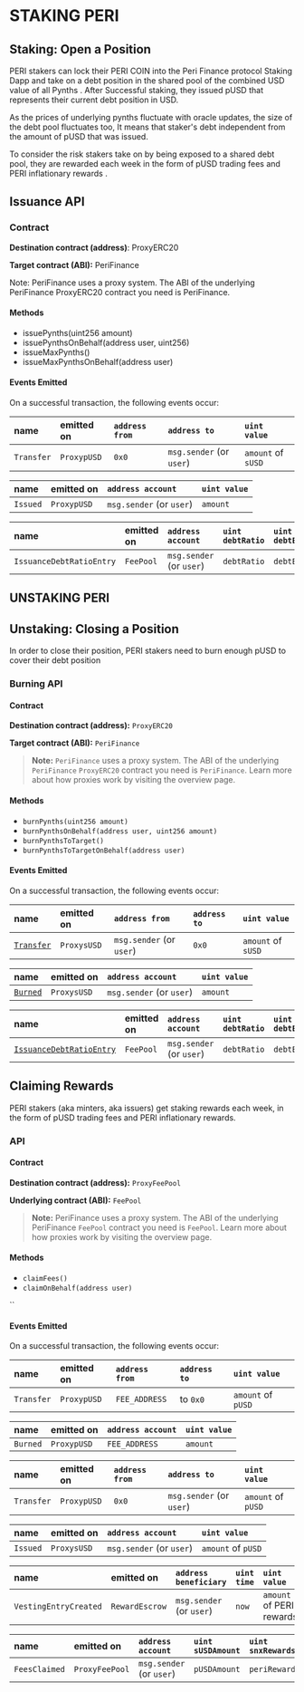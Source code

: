 # STAKING PERI

## Staking: Open a Position <a id="staking-open-a-position"></a>

PERI  stakers can lock their PERI COIN into the Peri Finance protocol Staking Dapp and take on a debt position in the shared pool of the combined USD value of all Pynths . After Successful staking, they  issued pUSD that represents their current debt position in USD. 

As the prices of underlying pynths fluctuate with oracle updates, the size of the debt pool fluctuates too, It means that staker's debt independent from the amount of pUSD that was issued.

To consider the risk stakers take on by being exposed to a shared debt pool, they are rewarded each week in the form of pUSD trading fees and PERI inflationary rewards .

## Issuance API

### Contract 

**Destination contract \(address\)**: ProxyERC20

**Target contract \(ABI\):** PeriFinance

Note: PeriFinance uses a proxy system. The ABI of the underlying PeriFinance ProxyERC20 contract you need is PeriFinance.

#### Methods

* issuePynths\(uint256 amount\) 
* issuePynthsOnBehalf\(address user, uint256\) 
* issueMaxPynths\(\)
* issueMaxPynthsOnBehalf\(address user\)

#### Events Emitted

On a successful transaction, the following events occur:

| name | emitted on | `address from` | `address to` | `uint value` |
| :--- | :--- | :--- | :--- | :--- |
| `Transfer` | `ProxypUSD` | `0x0` | `msg.sender` \(or `user`\) | `amount` of `sUSD` |

| name | emitted on | `address account` | `uint value` |
| :--- | :--- | :--- | :--- |
| `Issued` | `ProxypUSD` | `msg.sender` \(or `user`\) | `amount` |

| name | emitted on | `address account` | `uint debtRatio` | `uint debtEntryIndex` | `uint feePeriodStartingDebtIndex` |
| :--- | :--- | :--- | :--- | :--- | :--- |
| `IssuanceDebtRatioEntry` | `FeePool` | `msg.sender` \(or `user`\) | `debtRatio` | `debtEntryIndex` | `feePeriodStartingDebtIndex` |



## UNSTAKING PERI

## Unstaking: Closing a Position <a id="unstaking-closing-a-position"></a>

In order to close their position, PERI stakers need to burn enough pUSD to cover their debt position 

### Burning API <a id="burning-api"></a>

#### Contract <a id="contract"></a>

**Destination contract \(address\):** `ProxyERC20`

**Target contract \(ABI\):** `PeriFinance`

> **Note:** `PeriFinance` uses a proxy system. The ABI of the underlying `PeriFinance` `ProxyERC20` contract you need is `PeriFinance`. Learn more about how proxies work by visiting the overview page.

#### Methods <a id="methods"></a>

* `burnPynths(uint256 amount)`
* `burnPynthsOnBehalf(address user, uint256 amount)`
* `burnPynthsToTarget()`
* `burnPynthsToTargetOnBehalf(address user)`

#### Events Emitted <a id="events-emitted"></a>

On a successful transaction, the following events occur:

| name | emitted on | `address from` | `address to` | `uint value` |
| :--- | :--- | :--- | :--- | :--- |
| [`Transfer`](https://docs.synthetix.io/contracts/source/contracts/ExternStateToken#transfer) | `ProxysUSD` | `msg.sender` \(or `user`\) | `0x0` | `amount` of `sUSD` |

| name | emitted on | `address account` | `uint value` |
| :--- | :--- | :--- | :--- |
| [`Burned`](https://docs.synthetix.io/contracts/source/contracts/Synth#burned) | `ProxysUSD` | `msg.sender` \(or `user`\) | `amount` |

| name | emitted on | `address account` | `uint debtRatio` | `uint debtEntryIndex` | `uint feePeriodStartingDebtIndex` |
| :--- | :--- | :--- | :--- | :--- | :--- |
| [`IssuanceDebtRatioEntry`](https://docs.synthetix.io/contracts/source/contracts/FeePool#issuancedebtratioentry) | `FeePool` | `msg.sender` \(or `user`\) | `debtRatio` | `debtEntryIndex` | `feePeriodStartingDebtIndex` |

## Claiming Rewards

PERI stakers \(aka minters, aka issuers\) get staking rewards each week, in the form of pUSD  trading fees and PERI  inflationary rewards.

### API <a id="api"></a>

#### Contract <a id="contract"></a>

**Destination contract \(address\):** `ProxyFeePool`

**Underlying contract \(ABI\):** `FeePool`

> **Note:** PeriFinance  uses a proxy system. The ABI of the underlying PeriFinance `FeePool` contract you need is `FeePool`. Learn more about how proxies work by visiting the overview page.

#### Methods <a id="methods"></a>

* `claimFees()`
* `claimOnBehalf(address user)`

\`\`

#### Events Emitted <a id="events-emitted"></a>

On a successful transaction, the following events occur:

| name | emitted on | `address from` | `address to` | `uint value` |
| :--- | :--- | :--- | :--- | :--- |
| `Transfer` | `ProxypUSD` | `FEE_ADDRESS` | to `0x0` | `amount` of `pUSD` |

| name | emitted on | `address account` | `uint value` |
| :--- | :--- | :--- | :--- |
| `Burned` | `ProxypUSD` | `FEE_ADDRESS` | `amount` |

| name | emitted on | `address from` | `address to` | `uint value` |
| :--- | :--- | :--- | :--- | :--- |
| `Transfer` | `ProxypUSD` | `0x0` | `msg.sender` \(or `user`\) | `amount` of `pUSD` |

| name | emitted on | `address account` | `uint value` |
| :--- | :--- | :--- | :--- |
| `Issued` | `ProxysUSD` | `msg.sender` \(or `user`\) | `amount` of `pUSD` |

| name | emitted on | `address beneficiary` | `uint time` | `uint value` |
| :--- | :--- | :--- | :--- | :--- |
| `VestingEntryCreated` | `RewardEscrow` | `msg.sender` \(or `user`\) | `now` | `amount` of PERI rewards |

| name | emitted on | `address account` | `uint sUSDAmount` | `uint snxRewards` |
| :--- | :--- | :--- | :--- | :--- |
| `FeesClaimed` | `ProxyFeePool` | `msg.sender` \(or `user`\) | `pUSDAmount` | `periRewards` |

